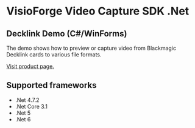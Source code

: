 ﻿# VisioForge Video Capture SDK .Net

## Decklink Demo (C#/WinForms)

The demo shows how to preview or capture video from Blackmagic Decklink cards to various file formats. 

[Visit product page.](https://www.visioforge.com/video-capture-sdk-net)

## Supported frameworks

* .Net 4.7.2
* .Net Core 3.1
* .Net 5
* .Net 6